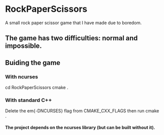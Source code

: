 # RockPaperScissors
A small rock paper scissor game that I have made due to boredom. 

## The game has two difficulties: normal and impossible.


## Buiding the game
### With ncurses
cd RockPaperScissors
cmake .

### With standard C++
Delete the em{-DNCURSES} flag from  CMAKE_CXX_FLAGS  then run 
cmake .

#### The project depends on the ncurses library (but can be built without it).





